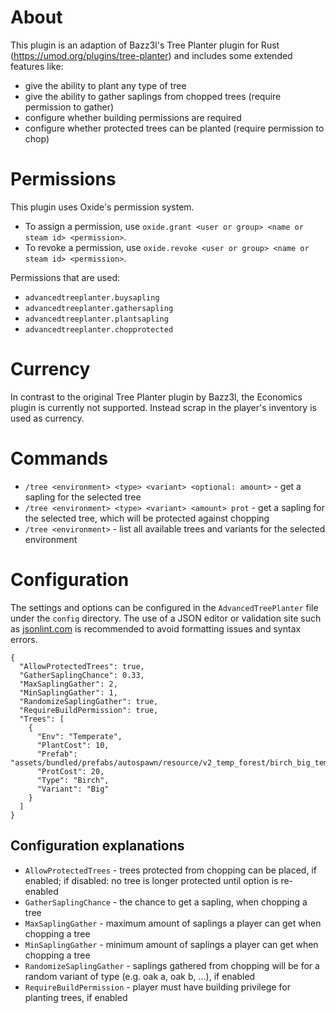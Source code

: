 ﻿
# About

This plugin is an adaption of Bazz3l's Tree Planter plugin for Rust (https://umod.org/plugins/tree-planter) and includes some extended features like:

 - give the ability to plant any type of tree
 - give the ability to gather saplings from chopped trees (require permission to gather)
 - configure whether building permissions are required
 - configure whether protected trees can be planted (require permission to chop)

# Permissions

This plugin uses Oxide's permission system.

 - To assign a permission, use `oxide.grant <user or group> <name or steam id> <permission>`.
 - To revoke a permission, use `oxide.revoke <user or group> <name or steam id> <permission>`.

Permissions that are used:
- `advancedtreeplanter.buysapling`
- `advancedtreeplanter.gathersapling`
- `advancedtreeplanter.plantsapling`
- `advancedtreeplanter.chopprotected`

# Currency

In contrast to the original Tree Planter plugin by Bazz3l, the Economics plugin is currently not supported. Instead scrap in the player's inventory is used as currency.

# Commands

 - `/tree <environment> <type> <variant> <optional: amount>` - get a sapling for the selected tree
 - `/tree <environment> <type> <variant> <amount> prot` - get a sapling for the selected tree, which will be protected against chopping
 - `/tree <environment>` - list all available trees and variants for the selected environment

# Configuration

The settings and options can be configured in the `AdvancedTreePlanter` file under the `config` directory. The use of a JSON editor or validation site such as [jsonlint.com](https://jsonlint.com/) is recommended to avoid formatting issues and syntax errors.

    {
      "AllowProtectedTrees": true,
      "GatherSaplingChance": 0.33,
      "MaxSaplingGather": 2,
      "MinSaplingGather": 1,
      "RandomizeSaplingGather": true,
      "RequireBuildPermission": true,
      "Trees": [
        {
          "Env": "Temperate",
          "PlantCost": 10,
          "Prefab": "assets/bundled/prefabs/autospawn/resource/v2_temp_forest/birch_big_temp.prefab",
          "ProtCost": 20,
          "Type": "Birch",
          "Variant": "Big"
        }
      ]
    }

## Configuration explanations

- `AllowProtectedTrees` - trees protected from chopping can be placed, if enabled; if disabled: no tree is longer protected until option is re-enabled
- `GatherSaplingChance` - the chance to get a sapling, when chopping a tree
- `MaxSaplingGather` - maximum amount of saplings a player can get when chopping a tree
- `MinSaplingGather` - minimum amount of saplings a player can get when chopping a tree
- `RandomizeSaplingGather` - saplings gathered from chopping will be for a random variant of type (e.g. oak a, oak b, ...), if enabled
- `RequireBuildPermission` - player must have building privilege for planting trees, if enabled